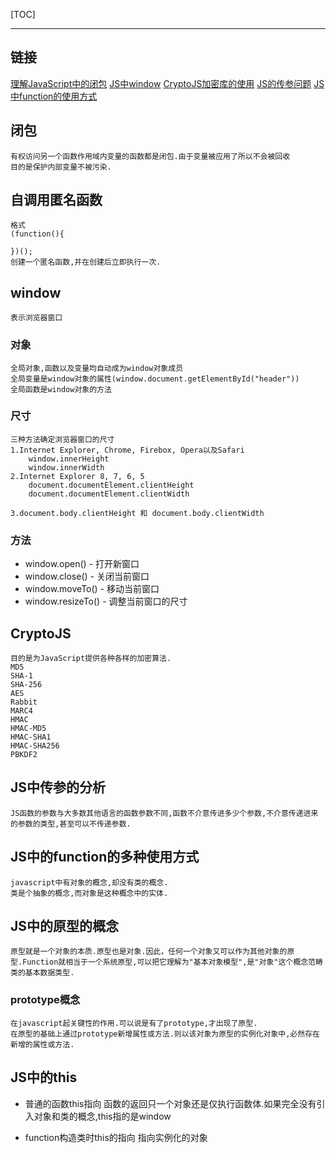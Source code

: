 [TOC]

---
## 链接
[理解JavaScript中的闭包](https://www.cnblogs.com/cboyce/p/6003269.html)
[JS中window](http://www.w3school.com.cn/js/js_window.asp)
[CryptoJS加密库的使用](http://blog.csdn.net/wangcunhuazi/article/details/41491995)
[JS的传参问题](http://www.jb51.net/article/89297.htm)
[JS中function的使用方式](https://www.cnblogs.com/pizitai/p/6427433.html)

## 闭包
	有权访问另一个函数作用域内变量的函数都是闭包.由于变量被应用了所以不会被回收
	目的是保护内部变量不被污染.

## 自调用匿名函数
	格式
	(function(){

	})();
	创建一个匿名函数,并在创建后立即执行一次.

## window
	表示浏览器窗口
### 对象
	全局对象,函数以及变量均自动成为window对象成员
	全局变量是window对象的属性(window.document.getElementById("header"))
	全局函数是window对象的方法

### 尺寸
	三种方法确定浏览器窗口的尺寸
	1.Internet Explorer, Chrome, Firebox, Opera以及Safari
		window.innerHeight
		window.innerWidth
	2.Internet Explorer 8, 7, 6, 5
		document.documentElement.clientHeight
		document.documentElement.clientWidth

	3.document.body.clientHeight 和 document.body.clientWidth

### 方法
- window.open()  - 打开新窗口
- window.close() - 关闭当前窗口
- window.moveTo() - 移动当前窗口
- window.resizeTo() - 调整当前窗口的尺寸

## CryptoJS
	目的是为JavaScript提供各种各样的加密算法.
	MD5
	SHA-1
	SHA-256
	AES
	Rabbit
	MARC4
	HMAC
	HMAC-MD5
	HMAC-SHA1
	HMAC-SHA256
	PBKDF2


## JS中传参的分析
	JS函数的参数与大多数其他语言的函数参数不同,函数不介意传进多少个参数,不介意传递进来的参数的类型,甚至可以不传递参数.

## JS中的function的多种使用方式
	javascript中有对象的概念,却没有类的概念.
	类是个抽象的概念,而对象是这种概念中的实体.

## JS中的原型的概念
	原型就是一个对象的本质.原型也是对象.因此，任何一个对象又可以作为其他对象的原型.Function就相当于一个系统原型,可以把它理解为"基本对象模型",是"对象"这个概念范畴类的基本数据类型.

### prototype概念
	在javascript起关键性的作用.可以说是有了prototype,才出现了原型.
	在原型的基础上通过prototype新增属性或方法.则以该对象为原型的实例化对象中,必然存在新增的属性或方法.

## JS中的this
- 普通的函数this指向
	函数的返回只一个对象还是仅执行函数体.如果完全没有引入对象和类的概念,this指的是window

- function构造类时this的指向
	指向实例化的对象